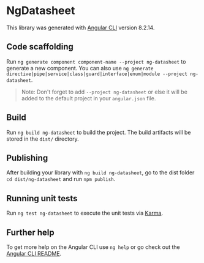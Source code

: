# NgDatasheet

This library was generated with [Angular CLI](https://github.com/angular/angular-cli) version 8.2.14.

## Code scaffolding

Run `ng generate component component-name --project ng-datasheet` to generate a new component. You can also use `ng generate directive|pipe|service|class|guard|interface|enum|module --project ng-datasheet`.
> Note: Don't forget to add `--project ng-datasheet` or else it will be added to the default project in your `angular.json` file. 

## Build

Run `ng build ng-datasheet` to build the project. The build artifacts will be stored in the `dist/` directory.

## Publishing

After building your library with `ng build ng-datasheet`, go to the dist folder `cd dist/ng-datasheet` and run `npm publish`.

## Running unit tests

Run `ng test ng-datasheet` to execute the unit tests via [Karma](https://karma-runner.github.io).

## Further help

To get more help on the Angular CLI use `ng help` or go check out the [Angular CLI README](https://github.com/angular/angular-cli/blob/master/README.md).
